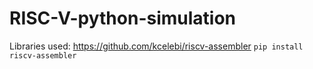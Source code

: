 # RISC-V-python-simulation


Libraries used: https://github.com/kcelebi/riscv-assembler
`pip install riscv-assembler`


